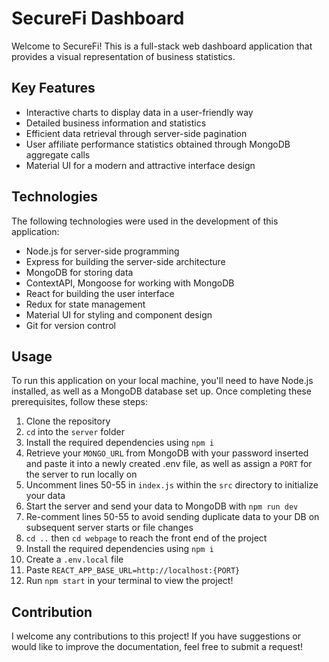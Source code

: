 # SecureFi Dashboard
Welcome to SecureFi! This is a full-stack web dashboard application that provides a visual representation of business statistics.

## Key Features
- Interactive charts to display data in a user-friendly way
- Detailed business information and statistics
- Efficient data retrieval through server-side pagination
- User affiliate performance statistics obtained through MongoDB aggregate calls
- Material UI for a modern and attractive interface design

## Technologies
The following technologies were used in the development of this application:
- Node.js for server-side programming
- Express for building the server-side architecture
- MongoDB for storing data
- ContextAPI, Mongoose for working with MongoDB
- React for building the user interface
- Redux for state management
- Material UI for styling and component design
- Git for version control

## Usage
To run this application on your local machine, you'll need to have Node.js installed, as well as a MongoDB database set up. Once completing these prerequisites, follow these steps:
1. Clone the repository
2. `cd` into the `server` folder
3. Install the required dependencies using `npm i`
4. Retrieve your `MONGO_URL` from MongoDB with your password inserted and paste it into a newly created .env file, as well as assign a `PORT` for the server to run locally on
5. Uncomment lines 50-55 in `index.js` within the `src` directory to initialize your data 
6. Start the server and send your data to MongoDB with `npm run dev`
7. Re-comment lines 50-55 to avoid sending duplicate data to your DB on subsequent server starts or file changes
8. `cd ..` then `cd webpage` to reach the front end of the project
9. Install the required dependencies using `npm i`
10. Create a `.env.local` file
11. Paste `REACT_APP_BASE_URL=http://localhost:{PORT}`
12. Run `npm start` in your terminal to view the project!

## Contribution
I welcome any contributions to this project! If you have suggestions or would like to improve the documentation, feel free to submit a request!


